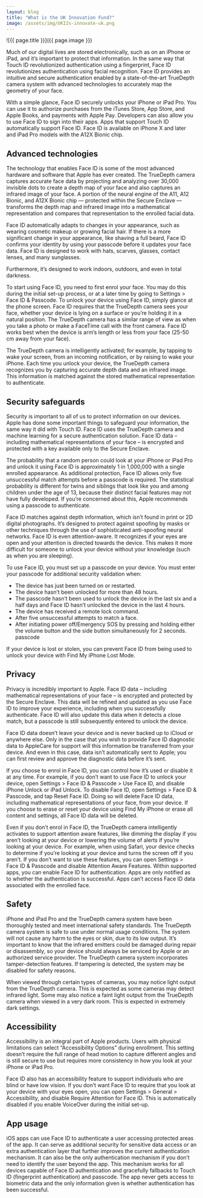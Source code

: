 ```yaml
---
layout: blog
title: "What is the UK Innovation Fund?"
image: /assets/img/UKI2s-innovate-uk.png
---
```

![{{ page.title }}]({{ page.image }})

Much of our digital lives are stored electronically, such as on an iPhone or iPad, and it’s important to protect that information. In the same way that Touch ID revolutionized authentication using a fingerprint, Face ID revolutionizes authentication using facial recognition. Face ID provides an intuitive and secure authentication enabled by a state-of-the-art TrueDepth camera system with advanced technologies to accurately map the geometry of your face.

With a simple glance, Face ID securely unlocks your iPhone or iPad Pro. You can use it to authorize purchases from the iTunes Store, App Store, and Apple Books, and payments with Apple Pay. Developers can also allow you to use Face ID to sign into their apps. Apps that support Touch ID automatically support Face ID. Face ID is available on iPhone X and later and iPad Pro models with the A12X Bionic chip.

## Advanced technologies
The technology that enables Face ID is some of the most advanced hardware and software that Apple has ever created. The TrueDepth camera captures accurate face data by projecting and analyzing over 30,000 invisible dots to create a depth map of your face and also captures an infrared image of your face. A portion of the neural engine of the A11, A12 Bionic, and A12X Bionic chip — protected within the Secure Enclave — transforms the depth map and infrared image into a mathematical representation and compares that representation to the enrolled facial data.

Face ID automatically adapts to changes in your appearance, such as wearing cosmetic makeup or growing facial hair. If there is a more significant change in your appearance, like shaving a full beard, Face ID confirms your identity by using your passcode before it updates your face data. Face ID is designed to work with hats, scarves, glasses, contact lenses, and many sunglasses.

Furthermore, it’s designed to work indoors, outdoors, and even in total darkness.

To start using Face ID, you need to first enrol your face. You may do this during the initial set-up process, or at a later time by going to Settings > Face ID & Passcode. To unlock your device using Face ID, simply glance at the phone screen. Face ID requires that the TrueDepth camera sees your face, whether your device is lying on a surface or you’re holding it in a natural position. The TrueDepth camera has a similar range of view as when you take a photo or make a FaceTime call with the front camera. Face ID works best when the device is arm’s length or less from your face (25-50 cm away from your face).

The TrueDepth camera is intelligently activated; for example, by tapping to wake your screen, from an incoming notification, or by raising to wake your iPhone. Each time you unlock your device, the TrueDepth camera recognizes you by capturing accurate depth data and an infrared image. This information is matched against the stored mathematical representation to authenticate.

## Security safeguards
Security is important to all of us to protect information on our devices. Apple has done some important things to safeguard your information, the same way it did with Touch ID. Face ID uses the TrueDepth camera and machine learning for a secure authentication solution. Face ID data – including mathematical representations of your face – is encrypted and protected with a key available only to the Secure Enclave.

The probability that a random person could look at your iPhone or iPad Pro and unlock it using Face ID is approximately 1 in 1,000,000 with a single enrolled appearance. As additional protection, Face ID allows only five unsuccessful match attempts before a passcode is required. The statistical probability is different for twins and siblings that look like you and among children under the age of 13, because their distinct facial features may not have fully developed. If you’re concerned about this, Apple recommends using a passcode to authenticate.

Face ID matches against depth information, which isn’t found in print or 2D digital photographs. It’s designed to protect against spoofing by masks or other techniques through the use of sophisticated anti-spoofing neural networks. Face ID is even attention-aware. It recognizes if your eyes are open and your attention is directed towards the device. This makes it more difficult for someone to unlock your device without your knowledge (such as when you are sleeping).

To use Face ID, you must set up a passcode on your device. You must enter your passcode for additional security validation when:

- The device has just been turned on or restarted.
- The device hasn’t been unlocked for more than 48 hours.
- The passcode hasn’t been used to unlock the device in the last six and a half days and Face ID hasn’t unlocked the device in the last 4 hours.
- The device has received a remote lock command.
- After five unsuccessful attempts to match a face.
- After initiating power off/Emergency SOS by pressing and holding either the volume button and the side button simultaneously for 2 seconds.
passcode

If your device is lost or stolen, you can prevent Face ID from being used to unlock your device with Find My iPhone Lost Mode.

## Privacy
Privacy is incredibly important to Apple. Face ID data – including mathematical representations of your face – is encrypted and protected by the Secure Enclave. This data will be refined and updated as you use Face ID to improve your experience, including when you successfully authenticate. Face ID will also update this data when it detects a close match, but a passcode is still subsequently entered to unlock the device.

Face ID data doesn’t leave your device and is never backed up to iCloud or anywhere else. Only in the case that you wish to provide Face ID diagnostic data to AppleCare for support will this information be transferred from your device. And even in this case, data isn’t automatically sent to Apple; you can first review and approve the diagnostic data before it’s sent.

If you choose to enrol in Face ID, you can control how it’s used or disable it at any time. For example, if you don’t want to use Face ID to unlock your device, open Settings > Face ID & Passcode > Use Face ID, and disable iPhone Unlock or iPad Unlock. To disable Face ID, open Settings > Face ID & Passcode, and tap Reset Face ID. Doing so will delete Face ID data, including mathematical representations of your face, from your device. If you choose to erase or reset your device using Find My iPhone or erase all content and settings, all Face ID data will be deleted.

Even if you don’t enrol in Face ID, the TrueDepth camera intelligently activates to support attention aware features, like dimming the display if you aren’t looking at your device or lowering the volume of alerts if you’re looking at your device. For example, when using Safari, your device checks to determine if you’re looking at your device and turns the screen off if you aren’t. If you don’t want to use these features, you can open Settings > Face ID & Passcode and disable Attention Aware Features. Within supported apps, you can enable Face ID for authentication. Apps are only notified as to whether the authentication is successful. Apps can’t access Face ID data associated with the enrolled face.


## Safety
iPhone and iPad Pro and the TrueDepth camera system have been thoroughly tested and meet international safety standards. The TrueDepth camera system is safe to use under normal usage conditions. The system will not cause any harm to the eyes or skin, due to its low output. It’s important to know that the infrared emitters could be damaged during repair or disassembly, so your device should always be serviced by Apple or an authorized service provider. The TrueDepth camera system incorporates tamper-detection features. If tampering is detected, the system may be disabled for safety reasons.

When viewed through certain types of cameras, you may notice light output from the TrueDepth camera. This is expected as some cameras may detect infrared light. Some may also notice a faint light output from the TrueDepth camera when viewed in a very dark room. This is expected in extremely dark settings.

## Accessibility
Accessibility is an integral part of Apple products. Users with physical limitations can select “Accessibility Options” during enrollment. This setting doesn’t require the full range of head motion to capture different angles and is still secure to use but requires more consistency in how you look at your iPhone or iPad Pro.

Face ID also has an accessibility feature to support individuals who are blind or have low vision. If you don’t want Face ID to require that you look at your device with your eyes open, you can open Settings > General > Accessibility, and disable Require Attention for Face ID. This is automatically disabled if you enable VoiceOver during the initial set-up.

## App usage
iOS apps can use Face ID to authenticate a user accessing protected areas of the app. It can serve as additional security for sensitive data access or an extra authentication layer that further improves the current authentication mechanism. It can also be the only authentication mechanism if you don’t need to identify the user beyond the app. This mechanism works for all devices capable of Face ID authentication and gracefully fallbacks to Touch ID (fingerprint authentication) and passcode. The app never gets access to biometric data and the only information given is whether authentication has been successful.
